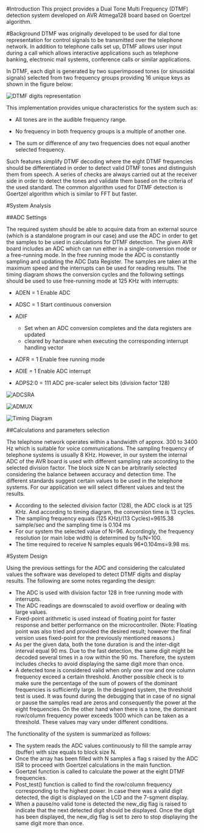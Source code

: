 #Introduction
This project provides a Dual Tone Multi Frequency (DTMF) detection system developed on AVR Atmega128 board based on Goertzel algorithm. 


#Background
DTMF was originally developed to be used for dial tone representation for control signals to be transmitted over the telephone network. In addition to telephone calls set up, DTMF allows user input during a call which allows interactive applications such as telephone banking, electronic mail systems, conference calls or similar applications.

In DTMF, each digit is generated by two superimposed tones (or sinusoidal signals) selected from two frequency groups providing 16 unique keys as shown in the figure below:

![DTMF digits representation](https://github.com/OmaymaS/DTMF-Detection-Goertzel-Algorithm-/blob/master/Images/DTMF1.png)

This implementation provides unique characteristics for the system such as:

* All tones are in the audible frequency range.

* No frequency in both frequency groups is a multiple of another one.

* The sum or difference of any two frequencies does not equal another selected frequency.


Such features simplify DTMF decoding where the eight DTMF frequencies should be differentiated in order to detect valid DTMF tones and distinguish them from speech. A series of checks are always carried out at the receiver side in order to detect the tones and validate them based on the criteria of the used standard. The common algorithm used for DTMF detection is Goertzel algorithm which is similar to FFT but faster.

#System Analysis

##ADC Settings

The required system should be able to acquire data from an external source (which is a standalone program in our case) and use the ADC in order to get the samples to be used in calculations for DTMF detection. The given AVR board includes an ADC which can run either in a single-conversion mode or a free-running mode. In the free running mode the ADC is constantly sampling and updating the ADC Data Register. The samples are taken at the maximum speed and the interrupts can be used for reading results. The timing diagram shows the conversion cycles and the following settings should be used to use free-running mode at 125 KHz with interrupts:

  * ADEN = 1	Enable ADC
  
  * ADSC = 1	Start continuous conversion 
  
  * ADIF	
      * Set when an ADC conversion completes and the data registers are updated
      * cleared by hardware when executing the corresponding interrupt handling vector
      
  * ADFR = 1	Enable free running mode
  
  * ADIE = 1	Enable ADC interrupt 
  
  * ADPS2:0 = 111	ADC pre-scaler select bits (division factor 128)

![ADCSRA](https://github.com/OmaymaS/DTMF-Detection-Goertzel-Algorithm-/blob/master/Images/ADCSRA.png)

![ADMUX](https://github.com/OmaymaS/DTMF-Detection-Goertzel-Algorithm-/blob/master/Images/ADMUX.png)

![Timing Diagram](https://github.com/OmaymaS/DTMF-Detection-Goertzel-Algorithm-/blob/master/Images/Timing%20Diagram.png)

##Calculations and parameters selection

The telephone network operates within a bandwidth of approx. 300 to 3400 Hz which is suitable for voice communications. The sampling frequency of telephone systems is usually 8 KHz. However, in our system the internal ADC of the AVR board is used with different sampling rate according to the selected division factor. The block size N can be arbitrarily selected considering the balance between accuracy and detection time. The different standards suggest certain values to be used in the telephone systems. For our application we will select different values and test the results.

* According to the selected division factor (128), the ADC clock is at 125 KHz. And according to timing diagram, the conversion time is 13 cycles.	
* The sampling frequency equals (125 KHz)/(13 Cycles)=9615.38 sample/sec and the sampling time is 0.104 ms 
* For our system the selected value of N=96. Accordingly, the frequency resolution (or main lobe width) is determined
by fs/N=100. 
* The time required to receive N samples equals 96*0.104ms=9.98 ms.


#System Design

Using the previous settings for the ADC and considering the calculated values the software was developed to detect DTMF digits and display results. The following are some notes regarding the design:
* The ADC is used with division factor 128 in free running mode with interrupts.  
* The ADC readings are downscaled to avoid overflow or dealing with large values.
* Fixed-point arithmetic is used instead of floating point for faster response and better performance on the microcontroller. (Note: Floating point was also tried and provided the desired result; however the final version uses fixed-point for the previously mentioned reasons.)
* As per the given data, both the tone duration is and the inter-digit interval equal 90 ms. Due to the fast detection, the same digit might be decoded several times in a row within the 90 ms. Therefore, the system includes checks to avoid displaying the same digit more than once.
*	A detected tone is considered valid when only one row and one column frequency exceed a certain threshold. Another possible check is to make sure the percentage of the sum of powers of the dominant frequencies is sufficiently large. In the designed system, the threshold test is used. It was found during the debugging that in case of no signal or pause the samples read are zeros and consequently the power at the eight frequencies. On the other hand when there is a tone, the dominant row/column frequency power exceeds 1000 which can be taken as a threshold. These values may vary under different conditions.


The functionality of the system is summarized as follows:
* The system reads the ADC values continuously to fill the sample array (buffer) with size equals to block size N.
* Once the array has been filled with N samples a flag s raised by the ADC ISR to proceed with Goertzel calculations in the main function.
* Goertzel function is called to calculate the power at the eight DTMF frequencies.
* Post_test() function is called to find the row/column frequency corresponding to the highest power. In case there was a valid digit detected, the digit is displayed on the LCD and the 7-sgment display.
* When a pause/no valid tone is detected the new_dig flag is raised to indicate that the next detected digit should be displayed. Once the digit has been displayed, the new_dig flag is set to zero to stop displaying the same digit more than once.



